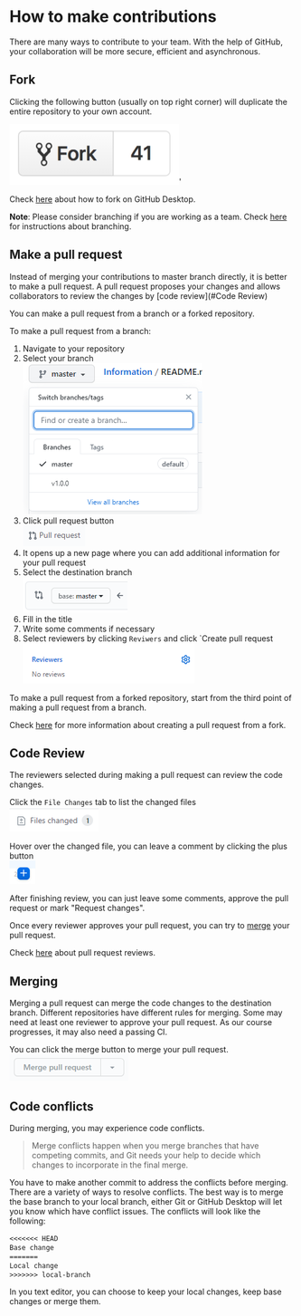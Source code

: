 # How to make contributions

There are many ways to contribute to your team. With the help of GitHub, your collaboration will be more secure,
efficient and asynchronous.

## Fork

Clicking the following button (usually on top right corner) will duplicate the entire repository to your own account.

![Fork](./images/fork-button.png)'

Check [here](https://docs.github.com/en/github/getting-started-with-github/fork-a-repo) about how to fork on GitHub Desktop.

**Note**:
Please consider branching if you are working as a team.
Check [here](./instruction_github_basic.md) for instructions about branching.

## Make a pull request
Instead of merging your contributions to master branch directly, it is better to make a pull request.
A pull request proposes your changes and allows collaborators to review the changes by [code review](#Code Review)

You can make a pull request from a branch or a forked repository.

To make a pull request from a branch:
1. Navigate to your repository
2. Select your branch <br>
![Fork](./images/select-branch.png)
3. Click pull request button  <br>
![PR](./images/PR.png)
4. It opens up a new page where you can add additional information for your pull request
5. Select the destination branch  <br>
![Destination](./images/destination.png)
6. Fill in the title
7. Write some comments if necessary
8. Select reviewers by clicking `Reviwers` and click `Create pull request  <br>
![Reviewer](./images/reviewers.png)

To make a pull request from a forked repository, start from the third point of making a pull request from a branch.

Check [here](https://docs.github.com/en/github/collaborating-with-issues-and-pull-requests/creating-a-pull-request-from-a-fork) for
more information about creating a pull request from a fork.


## Code Review

The reviewers selected during making a pull request can review the code changes.

Click the `File Changes` tab to list the changed files <br>
![File Changes](./images/file-changes.png)

Hover over the changed file, you can leave a comment by clicking the plus button <br>
![Plus](./images/plus.png)

After finishing review, you can just leave some comments, approve the pull request or mark "Request changes".

Once every reviewer approves your pull request, you can try to [merge](#Merging) your pull request.

Check [here](https://docs.github.com/en/github/collaborating-with-issues-and-pull-requests/about-pull-request-reviews) about pull request reviews.

## Merging

Merging a pull request can merge the code changes to the destination branch.
Different repositories have different rules for merging. Some may need at least one reviewer to approve your pull
request. As our course progresses, it may also need a passing CI.

You can click the merge button to merge your pull request. <br>
![Merge button](./images/merge-button.png)

## Code conflicts

During merging, you may experience code conflicts.

> Merge conflicts happen when you merge branches that have competing commits, and Git needs your help to decide which changes to incorporate in the final merge.

You have to make another commit to address the conflicts before merging.
There are a variety of ways to resolve conflicts.
The best way is to merge the base branch to your local branch, either Git or GitHub Desktop will let you know which have conflict issues.
The conflicts will look like the following:
```
<<<<<<< HEAD
Base change
=======
Local change
>>>>>>> local-branch
```
In you text editor, you can choose to keep your local changes, keep base changes or merge them.


